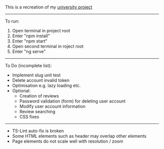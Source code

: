 This is a recreation of my [university project](https://github.com/JonathanMSifleet/GameReviewWebsite)

*******************
To run:

1. Open terminal in project root
2. Enter "npm install"
3. Enter "npm start"
4. Open second terminal in roject root
5. Enter "ng serve"

*******************

To Do (incomplete list):
- Implement slug unit test
- Delete account invalid token
- Optimisation e.g. lazy loading etc.
- Optional:
  - Creation of reviews
  - Password validation (form) for deleting user account
  - Modify user account information
  - Review searching
  - CSS fixes

*******************
- TS-Lint auto-fix is broken
- Some HTML elements such as header may overlap other elements
- Page elements do not scale well with resolution / zoom
